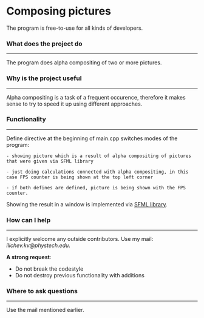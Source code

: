 # Composing pictures

The program is free-to-use for all kinds of developers.


### What does the project do
***
The program does alpha compositing of two or more pictures.


### Why is the project useful
***
Alpha compositing is a task of a frequent occurence, therefore it makes sense to try to speed it up
using different approaches.


### Functionality
***
Define directive at the beginning of main.cpp switches modes of the program:

    - showing picture which is a result of alpha compositing of pictures that were given via SFML library
    
    - just doing calculations connected with alpha compositing, in this case FPS counter is being shown at the top left corner
    
    - if both defines are defined, picture is being shown with the FPS counter.
 
Showing the result in a window is implemented via [SFML library](https://www.sfml-dev.org/).

### How can I help
***
I explicitly welcome any outside contributors. Use my mail: _ilichev.kv@phystech.edu_.

__A strong request__:
* Do not break the codestyle
* Do not destroy previous functionality with additions

### Where to ask questions
***
Use the mail mentioned earlier.
